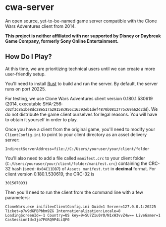 # cwa-server
An open source, yet-to-be-named game server compatible with the Clone Wars Adventures client from 2014.

**This project is neither affiliated with nor supported by Disney or Daybreak Game Company, formerly Sony Online 
Entertainment.**

## How Do I Play?
At this time, we are prioritizing technical users until we can create a more user-friendly setup.

You'll need to install [Rust](https://www.rust-lang.org/) to build and run the server. By default, the server runs on 
port 20225.

For testing, we use Clone Wars Adventures client version 0.180.1.530619 (2014, executable SHA-256: 
`c02f3c8a1be8dc28e517a29158c956c16393eb1def4870b0813775c69a62d2dd`). We do not distribute the game client ourselves for 
legal reasons. You will have to obtain it yourself in order to play.

Once you have a client from the original game, you'll need to modify your `ClientConfig.ini` to point to your client 
directory as an asset delivery server:
```shell
IndirectServerAddress=file://C:/Users/youruser/your/client/folder
```

You'll also need to add a file called `manifest.crc` to your client folder 
(`C:/Users/youruser/your/client/folder/manifest.crc`) containing the CRC-32 hash (seed: `0x04C11DB7`) of 
`Assets_manifest.txt` in **decimal** format. For client version 0.180.1.530619, the CRC-32 is
```
3015070931
```

Then you'll need to run the client from the command line with a few parameters:
```shell
CloneWars.exe inifile=ClientConfig.ini Guid=1 Server=127.0.0.1:20225 Ticket=p7w9dGPBPbbm9ZG Internationalization:Locale=8 LoadingScreenId=-1 Country=US key=9+SU7Z1u0rO/N1xW3vvZ4w== LiveGamer=1 CasSessionId=3jo7PGRQ9P4LiQF0
```
